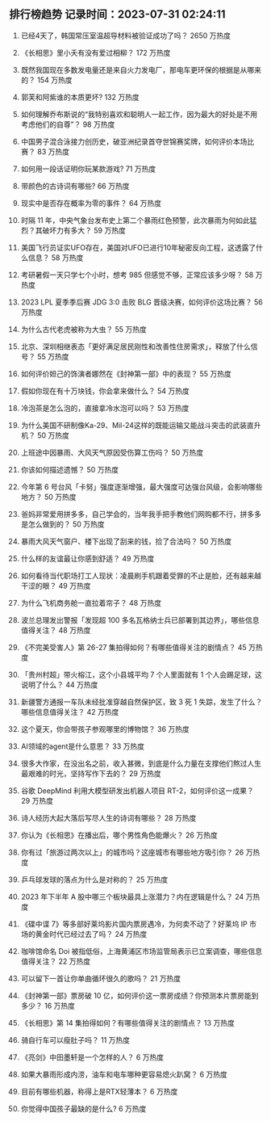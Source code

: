 
## 排行榜趋势 记录时间：2023-07-31 02:24:11
  
  1. 已经4天了，韩国常压室温超导材料被验证成功了吗？ 2650 万热度
    
  2. 《长相思》里小夭有没有爱过相柳？ 172 万热度
    
  3. 既然我国现在多数发电量还是来自火力发电厂，那电车更环保的根据是从哪来的？ 154 万热度
    
  4. 郭芙和阿紫谁的本质更坏? 132 万热度
    
  5. 如何理解乔布斯说的“我特别喜欢和聪明人一起工作，因为最大的好处是不用考虑他们的自尊”？ 98 万热度
    
  6. 中国男子混合泳接力创历史，破亚洲纪录首夺世锦赛奖牌，如何评价本场比赛？ 83 万热度
    
  7. 如何用一段话证明你玩某款游戏? 71 万热度
    
  8. 带颜色的古诗词有哪些? 66 万热度
    
  9. 现实中是否存在概率为零的事件？ 64 万热度
    
  10. 时隔 11 年，中央气象台发布史上第二个暴雨红色预警，此次暴雨为何如此猛烈？其破坏力有多大？ 59 万热度
    
  11. 美国飞行员证实UFO存在，美国对UFO已进行10年秘密反向工程，这透露了什么信息？ 58 万热度
    
  12. 考研暑假一天只学七个小时，想考 985 但感觉不够，正常应该多少呀？ 58 万热度
    
  13. 2023 LPL 夏季季后赛 JDG 3:0 击败 BLG 晋级决赛，如何评价这场比赛？ 56 万热度
    
  14. 为什么古代老虎被称为大虫？ 55 万热度
    
  15. 北京、深圳相继表态「更好满足居民刚性和改善性住房需求」，释放了什么信号？ 55 万热度
    
  16. 如何评价妲己的饰演者娜然在《封神第一部》中的表现？ 55 万热度
    
  17. 假如你现在有十万块钱，你会拿来做什么？ 54 万热度
    
  18. 冷泡茶是怎么泡的，直接拿冷水泡可以吗？ 53 万热度
    
  19. 为什么美国不研制像Ka-29、Mil-24这样的既能运输又能战斗突击的武装直升机？ 50 万热度
    
  20. 上班途中因暴雨、大风天气原因受伤算工伤吗？ 50 万热度
    
  21. 你该如何描述遗憾？ 50 万热度
    
  22. 今年第 6 号台风「卡努」强度逐渐增强，最大强度可达强台风级，会影响哪些地方？ 50 万热度
    
  23. 爸妈非常爱用拼多多，自己学会的，当年我手把手教他们网购都不行，拼多多是怎么做到的？ 50 万热度
    
  24. 暴雨大风天气窗户、楼下出现了刮来的钱，捡了合法吗？ 50 万热度
    
  25. 什么样的友谊最让你感到舒适？ 49 万热度
    
  26. 如何看待当代职场打工人现状：凌晨刷手机跟着受罪的不止是脸，还有越来越干涩的眼？ 49 万热度
    
  27. 为什么飞机商务舱一直拉着帘子？ 48 万热度
    
  28. 波兰总理发出警报「发现超 100 多名瓦格纳士兵已部署到其边界」，哪些信息值得关注？ 48 万热度
    
  29. 《不完美受害人》第 26-27 集拍得如何？有哪些值得关注的剧情点？ 45 万热度
    
  30. 「贵州村超」带火榕江，这个小县城平均 7 个人里面就有 1 个人会踢足球，这说明了什么？ 44 万热度
    
  31. 新疆警方通报一车队未经批准穿越自然保护区，致 3 死 1 失踪，发生了什么？哪些信息值得关注？ 42 万热度
    
  32. 这个夏天，你会带孩子参观哪里的博物馆？ 36 万热度
    
  33. AI领域的agent是什么意思？ 33 万热度
    
  34. 很多大作家，在没出名之前，收入甚微，到底是什么力量在支撑他们熬过人生最艰难的时光，坚持写作下去的？ 29 万热度
    
  35. 谷歌 DeepMind 利用大模型研发出机器人项目 RT-2，如何评价这一成果？ 29 万热度
    
  36. 诗人经历大起大落后写尽人生的诗词有哪些？ 28 万热度
    
  37. 你认为《长相思》在播出后，哪个男性角色能爆火？ 26 万热度
    
  38. 你有过「旅游过两次以上」的城市吗？这座城市有哪些地方吸引你？ 26 万热度
    
  39. 乒乓球发球的落点为什么是对称的？ 25 万热度
    
  40. 2023 年下半年 A 股中哪三个板块最具上涨潜力？内在逻辑是什么？ 24 万热度
    
  41. 《碟中谍 7》等多部好莱坞影片国内票房遇冷，为何卖不动了？好莱坞 IP 市场的黄金时代已经过去了吗？ 24 万热度
    
  42. 咖啡馆命名 Doi 被指低俗，上海黄浦区市场监管局表示已立案调查，哪些信息值得关注？ 22 万热度
    
  43. 可以留下一首让你单曲循环很久的歌吗？ 21 万热度
    
  44. 《封神第一部》票房破 10 亿，如何评价这一票房成绩？你预测本片票房能到多少？ 16 万热度
    
  45. 《长相思》第 14 集拍得如何？有哪些值得关注的剧情点？ 13 万热度
    
  46. 骑自行车可以瘦肚子吗？ 11 万热度
    
  47. 《亮剑》中田墨轩是一个怎样的人？ 6 万热度
    
  48. 如果大暴雨形成内涝，油车和电车哪种更容易熄火趴窝？ 6 万热度
    
  49. 目前有哪些机器，称得上是RTX轻薄本？ 6 万热度
    
  50. 你觉得中国孩子最缺的是什么? 6 万热度
    